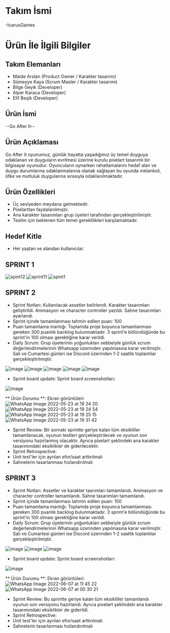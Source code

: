 # **Takım İsmi**

-IcarusGames

# Ürün İle İlgili Bilgiler

## Takım Elemanları

- Maide Arslan (Product Owner / Karakter tasarımı)
- Sümeyye Kaya (Scrum Master / Karakter tasarımı)
- Bilge Geyik (Developer)
- Alper Karaca (Developer)
- Elif Beşik (Developer)

## Ürün İsmi

--Go After It--

## Ürün Açıklaması

Go After It oyunumuz, günlük hayatta yaşadığımız üç temel duyguya odaklanan ve duyguların evrilmesi üzerine kurulu pixelart tasarımlı bir bilgisayar oyunudur. Oyuncuların oynarken rahatlamalarını hedaf alan ve duygu durumlarına odaklanmalarına olanak sağlayan bu oyunda melankoli, öfke ve mutluluk duygularına sırasıyla odaklanılmaktadır.

## Ürün Özellikleri

- Üç seviyeden meydana gelmektedir.
- Pixelarttan faydalanılmıştır.
- Ana karakter tasarımları grup üyeleri tarafından gerçekleştirilmiştir.
- Teslim için beklenen tüm temel gereklilikleri karşılamaktadır.

## Hedef Kitle

- Her yaştan ve alandan kullanıcılar.

## SPRINT 1

![spint12](https://user-images.githubusercontent.com/56842981/167307185-be4f7201-0aca-4fd3-ae52-4e4b7957f5c3.png)
![sprint11](https://user-images.githubusercontent.com/56842981/167307197-8ccc35dd-a08f-486b-8def-1645c896f778.png)
![spint1](https://user-images.githubusercontent.com/56842981/167307202-c197b814-85a8-4a24-8201-9c7d93d3087b.png)


## SPRINT 2
- Sprint Notları: Kullanılacak assetler belirlendi. Karakter tasarımları geliştirildi. Animasyon ve character controller yazıldı. Sahne tasarımları ayarlandı.
- Sprint içinde tamamlanması tahmin edilen puan: 100
- Puan tamamlama mantığı: Toplamda proje boyunca tamamlanması gereken 300 puanlık backlog bulunmaktadır. 3 sprint'e bölündüğünde bu sprint'in 100 olması gerektiğine karar verildi.
- Daily Scrum: Grup üyelerinin yoğunlukları sebbeiyle günlük scrum değerlendirmelerinin Whatsapp üzerinden yapılmasına karar verilmiştir. Salı ve Cumartesi günleri ise Discord üzerinden 1-2 saatlik toplantılar gerçekleştirilmiştir.

![image](https://user-images.githubusercontent.com/56842981/169767201-d09a6180-3859-45f8-b834-569922dfc854.png)
![image](https://user-images.githubusercontent.com/56842981/169767355-12525254-170c-4c7e-86c5-99eb160ac64e.png)
![image](https://user-images.githubusercontent.com/56842981/169767420-2ce688cd-d375-4fa3-b72f-3a572b05a2f4.png)
![image](https://user-images.githubusercontent.com/56842981/169767478-19b5ce08-5276-4901-9ee2-ad94cb1b7ba5.png)
![image](https://user-images.githubusercontent.com/56842981/169767570-59e8dad6-ed0f-42b4-bcb3-12e27dfcfba2.png)

- Sprint board update: Sprint board screenshotları:

![image](https://user-images.githubusercontent.com/56842981/169768256-dab45493-9071-4e40-acc8-9e49ab3b0178.png)

** Ürün Durumu **: Ekran görüntüleri:
![WhatsApp Image 2022-05-23 at 19 24 20](https://user-images.githubusercontent.com/56842981/169881831-f2c38bd6-fdfa-4cb9-9da9-607817b9fdd2.jpeg)
![WhatsApp Image 2022-05-23 at 19 24 54](https://user-images.githubusercontent.com/56842981/169881836-444158fb-13ea-4b32-8d24-3c2bd207abec.jpeg)
![WhatsApp Image 2022-05-23 at 19 25 15](https://user-images.githubusercontent.com/56842981/169881837-9aa292ca-3284-42ac-b5eb-11886a886caa.jpeg)
![WhatsApp Image 2022-05-23 at 19 31 42](https://user-images.githubusercontent.com/56842981/169881839-0911f9a9-705e-415d-82cd-29beba386e1c.jpeg)

- Sprint Review: Bir sonraki sprintte geriye kalan tüm eksikliller tamamlanacak, oyunun testleri gerçekleştirilecek ve oyunun son versiyonu hazırlanmış olacaktır. Ayrıca pixelart şeklindeki ana karakter tasarımındaki eksiklikler de giderilecektir.
- Sprint Retrospective:
-   Unit test'ler için ayrılan efor/saat arttırılmalı
-   Sahnelerin tasarlanması hızlandırılmalı

## SPRINT 3
- Sprint Notları: Assetler ve karakter tasrımları tamamlandı. Animasyon ve character controller tamamlandı. Sahne tasarımları tamamlandı.
- Sprint içinde tamamlanması tahmin edilen puan: 100
- Puan tamamlama mantığı: Toplamda proje boyunca tamamlanması gereken 300 puanlık backlog bulunmaktadır. 3 sprint'e bölündüğünde bu sprint'in 100 olması gerektiğine karar verildi.
- Daily Scrum: Grup üyelerinin yoğunlukları sebbeiyle günlük scrum değerlendirmelerinin Whatsapp üzerinden yapılmasına karar verilmiştir. Salı ve Cumartesi günleri ise Discord üzerinden 1-2 saatlik toplantılar gerçekleştirilmiştir.

![image](https://user-images.githubusercontent.com/56842981/172356734-7ae6b42f-8f5e-4ae4-89e1-e6afb4c6cb94.png)
![image](https://user-images.githubusercontent.com/56842981/172356821-c4f2a983-54ac-4b6e-a435-a66589c11c87.png)
![image](https://user-images.githubusercontent.com/56842981/172356968-844564d1-8fa1-47c6-9ba1-1ab0b3b5f616.png)

- Sprint board update: Sprint board screenshotları:

![image](https://user-images.githubusercontent.com/56842981/172357254-414a7cbc-f54c-461a-b1b7-e26cb4915b95.png)

** Ürün Durumu **: Ekran görüntüleri:
![WhatsApp Image 2022-06-07 at 11 45 22](https://user-images.githubusercontent.com/56842981/172358095-d285703c-74cf-47f7-9307-9f7ea6748935.jpeg)
![WhatsApp Image 2022-06-07 at 00 30 21](https://user-images.githubusercontent.com/56842981/172358113-fe219479-5b71-40f0-9177-0af68d0af62e.jpeg)


- Sprint Review: Bu sprintte geriye kalan tüm eksikliller tamamlandı oyunun son versiyonu hazırlandı. Ayrıca pixelart şeklindeki ana karakter tasarımındaki eksiklikler de giderildi.
- Sprint Retrospective:
-   Unit test'ler için ayrılan efor/saat arttırılmalı
-   Sahnelerin tasarlanması hızlandırılmalı

